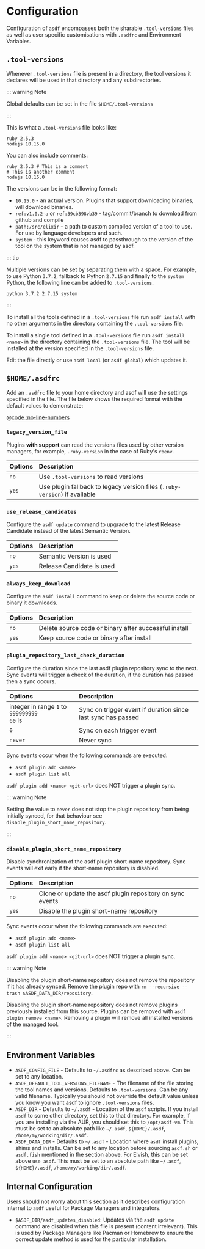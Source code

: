 # Configuration

Configuration of `asdf` encompasses both the sharable `.tool-versions` files as well as user specific customisations with `.asdfrc` and Environment Variables.

## `.tool-versions`

Whenever `.tool-versions` file is present in a directory, the tool versions it declares will be used in that directory and any subdirectories.

::: warning Note

Global defaults can be set in the file `$HOME/.tool-versions`

:::

This is what a `.tool-versions` file looks like:

```:no-line-numbers
ruby 2.5.3
nodejs 10.15.0
```

You can also include comments:

```:no-line-numbers
ruby 2.5.3 # This is a comment
# This is another comment
nodejs 10.15.0
```

The versions can be in the following format:

- `10.15.0` - an actual version. Plugins that support downloading binaries, will download binaries.
- `ref:v1.0.2-a` or `ref:39cb398vb39` - tag/commit/branch to download from github and compile
- `path:/src/elixir` - a path to custom compiled version of a tool to use. For use by language developers and such.
- `system` - this keyword causes asdf to passthrough to the version of the tool on the system that is not managed by asdf.

::: tip

Multiple versions can be set by separating them with a space. For example, to use Python `3.7.2`, fallback to Python `2.7.15` and finally to the `system` Python, the following line can be added to `.tool-versions`.

```:no-line-numbers
python 3.7.2 2.7.15 system
```

:::

To install all the tools defined in a `.tool-versions` file run `asdf install` with no other arguments in the directory containing the `.tool-versions` file.

To install a single tool defined in a `.tool-versions` file run `asdf install <name>` in the directory containing the `.tool-versions` file. The tool will be installed at the version specified in the `.tool-versions` file.

Edit the file directly or use `asdf local` (or `asdf global`) which updates it.

## `$HOME/.asdfrc`

Add an `.asdfrc` file to your home directory and asdf will use the settings specified in the file. The file below shows the required format with the default values to demonstrate:

@[code :no-line-numbers](../../defaults)

### `legacy_version_file`

Plugins **with support** can read the versions files used by other version managers, for example, `.ruby-version` in the case of Ruby's `rbenv`.

| Options                                                    | Description                                                                |
| :--------------------------------------------------------- | :------------------------------------------------------------------------- |
| `no` <Badge type="tip" text="default" vertical="middle" /> | Use `.tool-versions` to read versions                                      |
| `yes`                                                      | Use plugin fallback to legacy version files (`.ruby-version`) if available |

### `use_release_candidates`

Configure the `asdf update` command to upgrade to the latest Release Candidate instead of the latest Semantic Version.

| Options                                                    | Description               |
| :--------------------------------------------------------- | :------------------------ |
| `no` <Badge type="tip" text="default" vertical="middle" /> | Semantic Version is used  |
| `yes`                                                      | Release Candidate is used |

### `always_keep_download`

Configure the `asdf install` command to keep or delete the source code or binary it downloads.

| Options                                                    | Description                                           |
| :--------------------------------------------------------- | :---------------------------------------------------- |
| `no` <Badge type="tip" text="default" vertical="middle" /> | Delete source code or binary after successful install |
| `yes`                                                      | Keep source code or binary after install              |

### `plugin_repository_last_check_duration`

Configure the duration since the last asdf plugin repository sync to the next. Sync events will trigger a check of the duration, if the duration has passed then a sync occurs.

| Options                                                                                                 | Description                                                  |
| :------------------------------------------------------------------------------------------------------ | :----------------------------------------------------------- |
| integer in range `1` to `999999999` <br/> `60` is <Badge type="tip" text="default" vertical="middle" /> | Sync on trigger event if duration since last sync has passed |
| `0`                                                                                                     | Sync on each trigger event                                   |
| `never`                                                                                                 | Never sync                                                   |

Sync events occur when the following commands are executed:

- `asdf plugin add <name>`
- `asdf plugin list all`

`asdf plugin add <name> <git-url>` does NOT trigger a plugin sync.

::: warning Note

Setting the value to `never` does not stop the plugin repository from being initially synced, for that behaviour see `disable_plugin_short_name_repository`.

:::

### `disable_plugin_short_name_repository`

Disable synchronization of the asdf plugin short-name repository. Sync events will exit early if the short-name repository is disabled.

| Options                                                    | Description                                               |
| :--------------------------------------------------------- | :-------------------------------------------------------- |
| `no` <Badge type="tip" text="default" vertical="middle" /> | Clone or update the asdf plugin repository on sync events |
| `yes`                                                      | Disable the plugin short-name repository                  |

Sync events occur when the following commands are executed:

- `asdf plugin add <name>`
- `asdf plugin list all`

`asdf plugin add <name> <git-url>` does NOT trigger a plugin sync.

::: warning Note

Disabling the plugin short-name repository does not remove the repository if it has already synced. Remove the plugin repo with `rm --recursive --trash $ASDF_DATA_DIR/repository`.

Disabling the plugin short-name repository does not remove plugins previously installed from this source. Plugins can be removed with `asdf plugin remove <name>`. Removing a plugin will remove all installed versions of the managed tool.

:::

## Environment Variables

- `ASDF_CONFIG_FILE` - Defaults to `~/.asdfrc` as described above. Can be set to any location.
- `ASDF_DEFAULT_TOOL_VERSIONS_FILENAME` - The filename of the file storing the tool names and versions. Defaults to `.tool-versions`. Can be any valid filename. Typically you should not override the default value unless you know you want asdf to ignore `.tool-versions` files.
- `ASDF_DIR` - Defaults to `~/.asdf` - Location of the `asdf` scripts. If you install `asdf` to some other directory, set this to that directory. For example, if you are installing via the AUR, you should set this to `/opt/asdf-vm`. This must be set to an absolute path like `~/.asdf`, `${HOME}/.asdf`, `/home/my/working/dir/.asdf`.
- `ASDF_DATA_DIR` - Defaults to `~/.asdf` - Location where `asdf` install plugins, shims and installs. Can be set to any location before sourcing `asdf.sh` or `asdf.fish` mentioned in the section above. For Elvish, this can be set above `use asdf`. This must be set to an absolute path like `~/.asdf`, `${HOME}/.asdf`, `/home/my/working/dir/.asdf`.

## Internal Configuration

Users should not worry about this section as it describes configuration internal to `asdf` useful for Package Managers and integrators.

- `$ASDF_DIR/asdf_updates_disabled`: Updates via the `asdf update` command are disabled when this file is present (content irrelevant). This is used by Package Managers like Pacman or Homebrew to ensure the correct update method is used for the particular installation.

